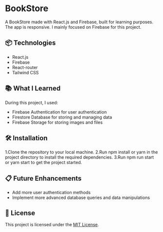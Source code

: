 # BookStore
A BookStore made with React.js and Firebase, built for learning purposes. The app is responsive. I mainly focused on Firebase for this project.

## 📦 Technologies
- React.js
- Firebase
- React-router
- Tailwind CSS

## 📚 What I Learned
During this project, I used:
- Firebase Authentication for user authentication
- Firestore Database for storing and managing data
- Firebase Storage for storing images and files

## 🛠️ Installation
1.Clone the repository to your local machine.
2.Run npm install or yarn in the project directory to install the required dependencies.
3.Run npm run start or yarn start to get the project started.

## 📋 Future Enhancements
- Add more user authentication methods
- Implement more advanced database queries and data manipulations



## 📄 License
This project is licensed under the [MIT License](LICENSE.md).

